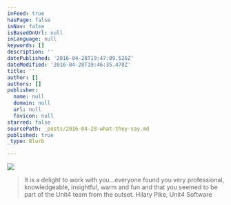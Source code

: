 ```yaml
---
inFeed: true
hasPage: false
inNav: false
isBasedOnUrl: null
inLanguage: null
keywords: []
description: ''
datePublished: '2016-04-28T19:47:09.526Z'
dateModified: '2016-04-28T19:46:35.478Z'
title: ''
author: []
authors: []
publisher:
  name: null
  domain: null
  url: null
  favicon: null
starred: false
sourcePath: _posts/2016-04-28-what-they-say.md
published: true
_type: Blurb

---
```

![](https://the-grid-user-content.s3-us-west-2.amazonaws.com/4beeefa7-240b-45b4-8002-6bb0bf69cb40.jpg)

> It is a delight to work with you...everyone found you very professional, knowledgeable, insightful, warm and fun and that you seemed to be part of the Unit4 team from the outset. Hilary Pike, Unit4 Software